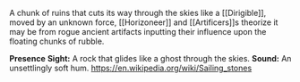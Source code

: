 A chunk of ruins that cuts its way through the skies
like a [[Dirigible]], moved by an unknown force, [[Horizoneer]] and [[Artificers]]s theorize it may be from rogue ancient artifacts inputting their influence upon the floating chunks of rubble.

**Presence**
**Sight:** A rock that glides like a ghost through the skies.
**Sound:** An unsettlingly soft hum.
https://en.wikipedia.org/wiki/Sailing_stones